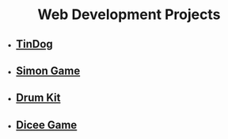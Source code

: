 <h1 align="center"> Web Development Projects</h1>

<ul>
  <li><h2><a target="_blank" href="https://github.com/jungheeyu/web-development/blob/main/TinDog/README.md">TinDog</a></h2></li>
  <li><h2><a target="_blank" href="https://github.com/jungheeyu/web-development/blob/main/Simon%20Game/READ.md">Simon Game</a></h2></li>
  <li><h2><a target="_blank" href="https://github.com/jungheeyu/web-development/blob/main/Drum%20Kit/README.md">Drum Kit</a></h2></li>
  <li><h2><a target="_blank" href="https://github.com/jungheeyu/web-development/blob/main/Dicee/README.md">Dicee Game</a></h2></li>
</ul>

